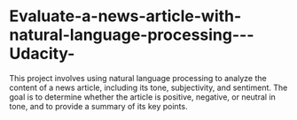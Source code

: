 # Evaluate-a-news-article-with-natural-language-processing---Udacity-
This project involves using natural language processing to analyze the content of a news article, including its tone, subjectivity, and sentiment. The goal is to determine whether the article is positive, negative, or neutral in tone, and to provide a summary of its key points.
